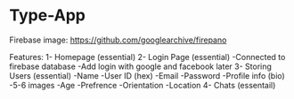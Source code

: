 # Type-App

Firebase image: https://github.com/googlearchive/firepano

Features:
1- Homepage (essential)
2- Login Page (essential)
  -Connected to firebase database
  -Add login with google and facebook later
3- Storing Users (essential)
  -Name
  -User ID (hex)
  -Email
  -Password
  -Profile info (bio)
  -5-6 images
  -Age
  -Prefrence
  -Orientation
  -Location
4- Chats (essentail)
